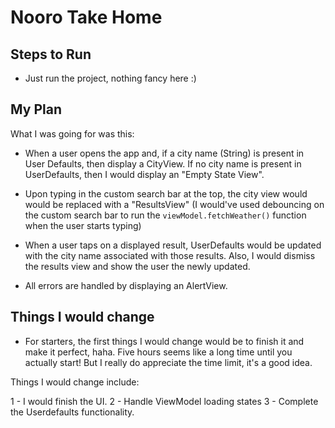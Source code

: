 #  Nooro Take Home


## Steps to Run
* Just run the project, nothing fancy here :)


## My Plan
What I was going for was this:
* When a user opens the app and, if a city name (String) is present in User Defaults, then display a CityView. If no city name is present in UserDefaults, then I would display an "Empty State View".

* Upon typing in the custom search bar at the top, the city view would would be replaced with a "ResultsView" (I would've used debouncing on the custom search bar to run the `viewModel.fetchWeather()` function when the user starts typing)

* When a user taps on a displayed result, UserDefaults would be updated with the city name associated with those results. Also, I would dismiss the results view and show the user the newly updated.

* All errors are handled by displaying an AlertView.


## Things I would change
* For starters, the first things I would change would be to finish it and make it perfect, haha. Five hours seems like a long time until you actually start!  But I really do appreciate the time limit, it's a good idea. 

Things I would change include:

1 - I would finish the UI.
2 - Handle ViewModel loading states
3 - Complete the Userdefaults functionality.
